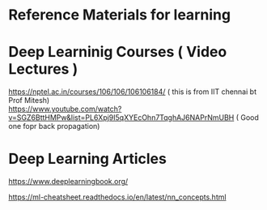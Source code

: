 # Reference Materials for learning
# Deep Learninig Courses ( Video Lectures ) 
https://nptel.ac.in/courses/106/106/106106184/  ( this is from IIT chennai bt Prof Mitesh)  
https://www.youtube.com/watch?v=SGZ6BttHMPw&list=PL6Xpj9I5qXYEcOhn7TqghAJ6NAPrNmUBH ( Good one fopr back propagation)










# Deep Learning Articles 
https://www.deeplearningbook.org/ 

https://ml-cheatsheet.readthedocs.io/en/latest/nn_concepts.html
